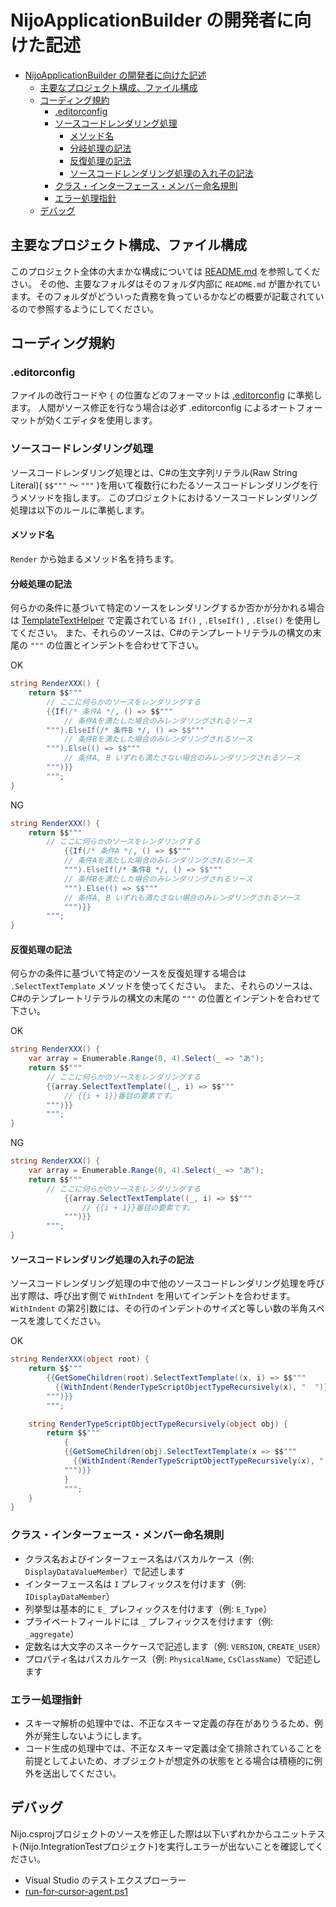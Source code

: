 # NijoApplicationBuilder の開発者に向けた記述

- [NijoApplicationBuilder の開発者に向けた記述](#nijoapplicationbuilder-の開発者に向けた記述)
  - [主要なプロジェクト構成、ファイル構成](#主要なプロジェクト構成ファイル構成)
  - [コーディング規約](#コーディング規約)
    - [.editorconfig](#editorconfig)
    - [ソースコードレンダリング処理](#ソースコードレンダリング処理)
      - [メソッド名](#メソッド名)
      - [分岐処理の記法](#分岐処理の記法)
      - [反復処理の記法](#反復処理の記法)
      - [ソースコードレンダリング処理の入れ子の記法](#ソースコードレンダリング処理の入れ子の記法)
    - [クラス・インターフェース・メンバー命名規則](#クラスインターフェースメンバー命名規則)
    - [エラー処理指針](#エラー処理指針)
  - [デバッグ](#デバッグ)

## 主要なプロジェクト構成、ファイル構成
このプロジェクト全体の大まかな構成については [README.md](./README.md) を参照してください。
その他、主要なフォルダはそのフォルダ内部に `README.md` が置かれています。そのフォルダがどういった責務を負っているかなどの概要が記載されているので参照するようにしてください。

## コーディング規約

### .editorconfig
ファイルの改行コードや `{` の位置などのフォーマットは [.editorconfig](../.editorconfig) に準拠します。
人間がソース修正を行なう場合は必ず .editorconfig によるオートフォーマットが効くエディタを使用します。

### ソースコードレンダリング処理
ソースコードレンダリング処理とは、C#の生文字列リテラル(Raw String Literal)( `$$"""` ～ `"""` )を用いて複数行にわたるソースコードレンダリングを行うメソッドを指します。
このプロジェクトにおけるソースコードレンダリング処理は以下のルールに準拠します。

#### メソッド名
`Render` から始まるメソッド名を持ちます。

#### 分岐処理の記法
何らかの条件に基づいて特定のソースをレンダリングするか否かが分かれる場合は [TemplateTextHelper](./CodeGenerating/TemplateTextHelper.cs) で定義されている `If()` , `.ElseIf()` , `.Else()` を使用してください。
また、それらのソースは、C#のテンプレートリテラルの構文の末尾の `"""` の位置とインデントを合わせて下さい。

OK

```cs
string RenderXXX() {
    return $$"""
        // ここに何らかのソースをレンダリングする
        {{If(/* 条件A */, () => $$"""
            // 条件Aを満たした場合のみレンダリングされるソース
        """).ElseIf(/* 条件B */, () => $$"""
            // 条件Bを満たした場合のみレンダリングされるソース
        """).Else(() => $$"""
            // 条件A, B いずれも満たさない場合のみレンダリングされるソース
        """)}}
        """;
}
```

NG

```cs
string RenderXXX() {
    return $$"""
        // ここに何らかのソースをレンダリングする
            {{If(/* 条件A */, () => $$"""
            // 条件Aを満たした場合のみレンダリングされるソース
            """).ElseIf(/* 条件B */, () => $$"""
            // 条件Bを満たした場合のみレンダリングされるソース
            """).Else(() => $$"""
            // 条件A, B いずれも満たさない場合のみレンダリングされるソース
            """)}}
        """;
}
```

#### 反復処理の記法
何らかの条件に基づいて特定のソースを反復処理する場合は `.SelectTextTemplate` メソッドを使ってください。
また、それらのソースは、C#のテンプレートリテラルの構文の末尾の `"""` の位置とインデントを合わせて下さい。

OK

```cs
string RenderXXX() {
    var array = Enumerable.Range(0, 4).Select(_ => "あ");
    return $$"""
        // ここに何らかのソースをレンダリングする
        {{array.SelectTextTemplate((_, i) => $$"""
            // {{i + 1}}番目の要素です。
        """)}}
        """;
}
```

NG

```cs
string RenderXXX() {
    var array = Enumerable.Range(0, 4).Select(_ => "あ");
    return $$"""
        // ここに何らかのソースをレンダリングする
            {{array.SelectTextTemplate((_, i) => $$"""
                // {{i + 1}}番目の要素です。
            """)}}
        """;
}
```

#### ソースコードレンダリング処理の入れ子の記法
ソースコードレンダリング処理の中で他のソースコードレンダリング処理を呼び出す際は、呼び出す側で `WithIndent` を用いてインデントを合わせます。
`WithIndent` の第2引数には、その行のインデントのサイズと等しい数の半角スペースを渡してください。

OK

```cs
string RenderXXX(object root) {
    return $$"""
        {{GetSomeChildren(root).SelectTextTemplate((x, i) => $$"""
          {{WithIndent(RenderTypeScriptObjectTypeRecursively(x), "  ")}}
        """)}}
        """;

    string RenderTypeScriptObjectTypeRecursively(object obj) {
        return $$"""
            {
            {{GetSomeChildren(obj).SelectTextTemplate(x => $$"""
              {{WithIndent(RenderTypeScriptObjectTypeRecursively(x), "  ")}}
            """)}}
            }
            """;
    }
}
```

### クラス・インターフェース・メンバー命名規則
- クラス名およびインターフェース名はパスカルケース（例: `DisplayDataValueMember`）で記述します
- インターフェース名は `I` プレフィックスを付けます（例: `IDisplayDataMember`）
- 列挙型は基本的に `E_` プレフィックスを付けます（例: `E_Type`）
- プライベートフィールドには `_` プレフィックスを付けます（例: `_aggregate`）
- 定数名は大文字のスネークケースで記述します（例: `VERSION`, `CREATE_USER`）
- プロパティ名はパスカルケース（例: `PhysicalName`, `CsClassName`）で記述します

### エラー処理指針
- スキーマ解析の処理中では、不正なスキーマ定義の存在がありうるため、例外が発生しないようにします。
- コード生成の処理中では、不正なスキーマ定義は全て排除されていることを前提としてよいため、オブジェクトが想定外の状態をとる場合は積極的に例外を送出してください。

## デバッグ
Nijo.csprojプロジェクトのソースを修正した際は以下いずれかからユニットテスト(Nijo.IntegrationTestプロジェクト)を実行しエラーが出ないことを確認してください。
- Visual Studio のテストエクスプローラー
- [run-for-cursor-agent.ps1](../Nijo.IntegrationTest/run-for-cursor-agent.ps1)
